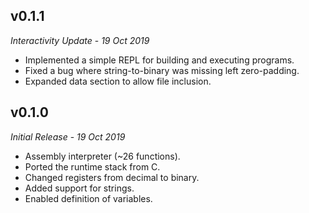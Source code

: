 ## v0.1.1
*Interactivity Update* - *19 Oct 2019*
- Implemented a simple REPL for building and executing programs.
- Fixed a bug where string-to-binary was missing left zero-padding.
- Expanded data section to allow file inclusion.

## v0.1.0
*Initial Release* - *19 Oct 2019*
- Assembly interpreter (~26 functions).
- Ported the runtime stack from C.
- Changed registers from decimal to binary.
- Added support for strings.
- Enabled definition of variables.